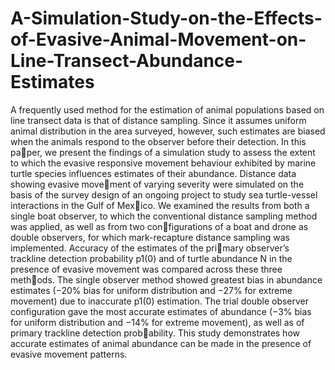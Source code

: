 # A-Simulation-Study-on-the-Effects-of-Evasive-Animal-Movement-on-Line-Transect-Abundance-Estimates

A frequently used method for the estimation of animal populations based
on line transect data is that of distance sampling. Since it assumes uniform
animal distribution in the area surveyed, however, such estimates are biased
when the animals respond to the observer before their detection. In this paper, we present the findings of a simulation study to assess the extent to which
the evasive responsive movement behaviour exhibited by marine turtle species
influences estimates of their abundance. Distance data showing evasive movement of varying severity were simulated on the basis of the survey design of
an ongoing project to study sea turtle-vessel interactions in the Gulf of Mexico. We examined the results from both a single boat observer, to which the
conventional distance sampling method was applied, as well as from two configurations of a boat and drone as double observers, for which mark-recapture
distance sampling was implemented. Accuracy of the estimates of the primary observer’s trackline detection probability p1(0) and of turtle abundance
N in the presence of evasive movement was compared across these three methods. The single observer method showed greatest bias in abundance estimates
(−20% bias for uniform distribution and −27% for extreme movement) due to
inaccurate p1(0) estimation. The trial double observer configuration gave the
most accurate estimates of abundance (−3% bias for uniform distribution and
−14% for extreme movement), as well as of primary trackline detection probability. This study demonstrates how accurate estimates of animal abundance
can be made in the presence of evasive movement patterns.

